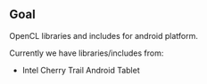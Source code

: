 ## Goal
OpenCL libraries and includes for android platform.

Currently we have libraries/includes from:

- Intel Cherry Trail Android Tablet
